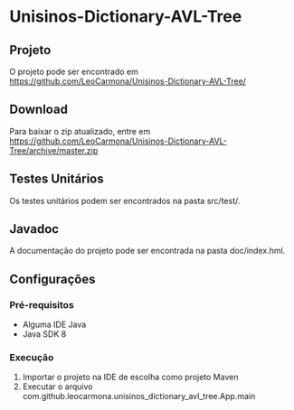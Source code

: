 # Unisinos-Dictionary-AVL-Tree

## Projeto

O projeto pode ser encontrado em https://github.com/LeoCarmona/Unisinos-Dictionary-AVL-Tree/

## Download

Para baixar o zip atualizado, entre em https://github.com/LeoCarmona/Unisinos-Dictionary-AVL-Tree/archive/master.zip

## Testes Unitários

Os testes unitários podem ser encontrados na pasta src/test/.

## Javadoc

A documentação do projeto pode ser encontrada na pasta doc/index.hml.

## Configurações
### Pré-requisitos
- Alguma IDE Java
- Java SDK 8

### Execução
 1. Importar o projeto na IDE de escolha como projeto Maven
 2. Executar o arquivo com.github.leocarmona.unisinos_dictionary_avl_tree.App.main
